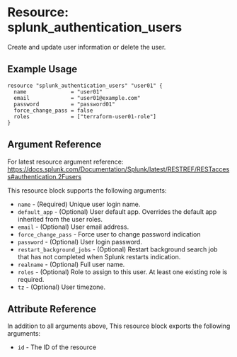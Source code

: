 # Resource: splunk_authentication_users
Create and update user information or delete the user.

## Example Usage
```
resource "splunk_authentication_users" "user01" {
  name              = "user01"
  email             = "user01@example.com"
  password          = "password01"
  force_change_pass = false
  roles             = ["terraform-user01-role"]
}
```

## Argument Reference
For latest resource argument reference: https://docs.splunk.com/Documentation/Splunk/latest/RESTREF/RESTaccess#authentication.2Fusers

This resource block supports the following arguments:
* `name` - (Required) Unique user login name.
* `default_app` - (Optional) User default app. Overrides the default app inherited from the user roles.
* `email` - (Optional) User email address.
* `force_change_pass` - Force user to change password indication
* `password` - (Optional) User login password.
* `restart_background_jobs` - (Optional) Restart background search job that has not completed when Splunk restarts indication.
* `realname` - (Optional) Full user name.
* `roles` - (Optional) Role to assign to this user. At least one existing role is required.
* `tz` - (Optional) User timezone.

## Attribute Reference
In addition to all arguments above, This resource block exports the following arguments:

* `id` - The ID of the resource
